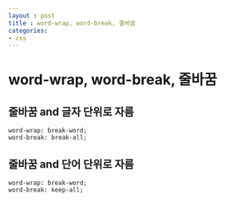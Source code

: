 ```yaml
---
layout : post
title : word-wrap, word-break, 줄바꿈
categories: 
- css
---
```


# word-wrap, word-break, 줄바꿈

## 줄바꿈 and 글자 단위로 자름 

    word-wrap: break-word;
    word-break: break-all;


## 줄바꿈 and 단어 단위로 자름 
    word-wrap: break-word;
    word-break: keep-all;



